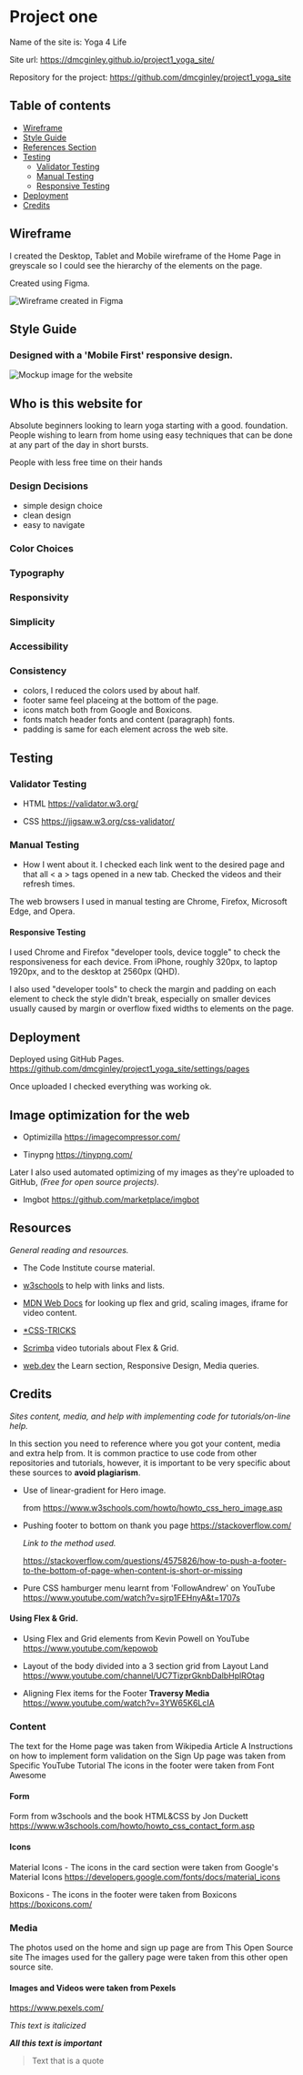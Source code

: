 # Project one
Name of the site is: Yoga 4 Life

Site url: <https://dmcginley.github.io/project1_yoga_site/>

Repository for the project: <https://github.com/dmcginley/project1_yoga_site>

## Table of contents

  - [Wireframe](#wireframe)
  - [Style Guide](#style-guide)
  - [References Section](#references-section)
  - [Testing](#testing)
	- [Validator Testing](#Validator-Testing)
	- [Manual Testing](#Manual-Testing)
	- [Responsive Testing](#Responsive-Testing)
- [Deployment](#deployment)
- [Credits](#credits)


## Wireframe
I created the Desktop, Tablet and Mobile wireframe of the Home Page in greyscale so I could see the hierarchy of the elements on the page. 

Created using Figma.

![Wireframe created in Figma](assets/markdown_images/wireframe.png "Wireframe")

## Style Guide

### Designed with a 'Mobile First' responsive design.
![Mockup image for the website ](assets/markdown_images/mockup.png "Mockup")


## Who is this website for
Absolute beginners looking to learn yoga starting with a good. foundation. People wishing to learn from home using easy techniques that can be done at any part of the day in short bursts.

People with less free time on their hands

### Design Decisions
- simple design choice
- clean design
- easy to navigate


### Color Choices

### Typography

### Responsivity

### Simplicity
### Accessibility
### Consistency
- colors, I reduced the colors used by about half.
- footer same feel placeing at the bottom of the page.
- icons match both from Google and Boxicons.  
- fonts match header fonts and content (paragraph) fonts.
- padding is same for each element across the web site.

## Testing
### Validator Testing
- HTML
<https://validator.w3.org/>

- CSS
<https://jigsaw.w3.org/css-validator/>

### Manual Testing
- How I went about it.
I checked each link went to the desired page and that all < a > tags opened in a new tab.
Checked the videos and their refresh times.

The web browsers I used in manual testing are Chrome, Firefox, Microsoft Edge, and Opera.

#### Responsive Testing
I used Chrome and Firefox "developer tools, device toggle" to check the responsiveness for each device. From iPhone, roughly 320px, to laptop 1920px, and to the desktop at 2560px (QHD).

I also used "developer tools" to check the margin and padding on each element to check the style didn't break, especially on smaller devices usually caused by margin or overflow fixed widths to elements on the page.



## Deployment
Deployed using GitHub Pages. <https://github.com/dmcginley/project1_yoga_site/settings/pages>

Once uploaded I checked everything was working ok.

## Image optimization for the web

- Optimizilla <https://imagecompressor.com/>

- Tinypng <https://tinypng.com/>

Later I also used automated optimizing of my images as they're uploaded to GitHub, *(Free for open source projects).*

- Imgbot
<https://github.com/marketplace/imgbot>

## Resources
*General reading and resources.*

- The Code Institute course material.

- [w3schools](https://www.w3schools.com/) to help with links and lists.

- [MDN Web Docs](https://developer.mozilla.org/en-US/) for looking up flex and grid, scaling images, iframe for video content.

- [*CSS-TRICKS](https://css-tricks.com/)

- [Scrimba](https://scrimba.com/) video tutorials about Flex & Grid.

- [web.dev](https://web.dev/learn/) the Learn section, Responsive Design, Media queries.

## Credits
*Sites content, media, and help with implementing code for tutorials/on-line help.*

In this section you need to reference where you got your content, media and extra help from. It is common practice to use code from other repositories and tutorials, however, it is important to be very specific about these sources to **avoid plagiarism**.

- Use of linear-gradient for Hero image.

	from <https://www.w3schools.com/howto/howto_css_hero_image.asp>

- Pushing footer to bottom on thank you page
<https://stackoverflow.com/>

	*Link to the method used.*

	<https://stackoverflow.com/questions/4575826/how-to-push-a-footer-to-the-bottom-of-page-when-content-is-short-or-missing>

- Pure CSS hamburger menu learnt from 'FollowAndrew' on YouTube <https://www.youtube.com/watch?v=sjrp1FEHnyA&t=1707s>


#### Using Flex & Grid.

- Using Flex and Grid elements from Kevin Powell on YouTube <https://www.youtube.com/kepowob>

- Layout of the body divided into a 3 section grid
from Layout Land <https://www.youtube.com/channel/UC7TizprGknbDalbHplROtag>


- Aligning Flex items for the Footer **Traversy Media**
<https://www.youtube.com/watch?v=3YW65K6LcIA>



### Content
The text for the Home page was taken from Wikipedia Article A
Instructions on how to implement form validation on the Sign Up page was taken from Specific YouTube Tutorial
The icons in the footer were taken from Font Awesome


#### Form
Form from w3schools and the book HTML&CSS by Jon Duckett
<https://www.w3schools.com/howto/howto_css_contact_form.asp>
#### Icons
Material Icons - The icons in the card section were taken from Google's Material Icons
<https://developers.google.com/fonts/docs/material_icons>

Boxicons - The icons in the footer were taken from Boxicons <https://boxicons.com/>

### Media
The photos used on the home and sign up page are from This Open Source site
The images used for the gallery page were taken from this other open source site.

#### Images and Videos were taken from Pexels

<https://www.pexels.com/>



*This text is italicized*

***All this text is important***

> Text that is a quote


